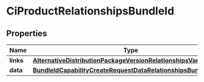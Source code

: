 

# CiProductRelationshipsBundleId


## Properties

| Name | Type | Description | Notes |
|------------ | ------------- | ------------- | -------------|
|**links** | [**AlternativeDistributionPackageVersionRelationshipsVariantsLinks**](AlternativeDistributionPackageVersionRelationshipsVariantsLinks.md) |  |  [optional] |
|**data** | [**BundleIdCapabilityCreateRequestDataRelationshipsBundleIdData**](BundleIdCapabilityCreateRequestDataRelationshipsBundleIdData.md) |  |  [optional] |



